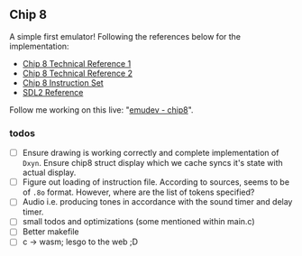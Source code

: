 ## Chip 8

A simple first emulator! Following the references below for the implementation:
- [Chip 8 Technical Reference 1](https://github.com/mattmikolay/chip-8/wiki/CHIP%E2%80%908-Technical-Reference)
- [Chip 8 Technical Reference 2](http://devernay.free.fr/hacks/chip8/C8TECH10.HTM)
- [Chip 8 Instruction Set](https://github.com/mattmikolay/chip-8/wiki/CHIP%E2%80%908-Instruction-Set)
- [SDL2 Reference](https://lazyfoo.net/tutorials/SDL/02_getting_an_image_on_the_screen/index.php)

Follow me working on this live: "[emudev - chip8](https://www.youtube.com/watch?v=9Zi7X2YB_Is&list=PLUjxEbbWODdNA5sLttq8u1X5EA7lIa3M7)".

### todos
- [ ] Ensure drawing is working correctly and complete implementation of `Dxyn`. Ensure chip8 struct display which we cache syncs it's state with actual display.
 - [ ] Figure out loading of instruction file. According to sources, seems to be of `.8o` format. However, where are the list of tokens specified?
 - [ ] Audio i.e. producing tones in accordance with the sound timer and delay timer.
 - [ ] small todos and optimizations (some mentioned within main.c)  
 - [ ] Better makefile
 - [ ] c -> wasm; lesgo to the web ;D